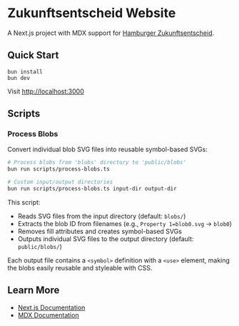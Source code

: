 # Zukunftsentscheid Website

A Next.js project with MDX support for [Hamburger Zukunftsentscheid](https://zukunftsentscheid-hamburg.de/).

## Quick Start

```
bun install
bun dev
```

Visit [http://localhost:3000](http://localhost:3000)

## Scripts

### Process Blobs

Convert individual blob SVG files into reusable symbol-based SVGs:

```bash
# Process blobs from 'blobs' directory to 'public/blobs'
bun run scripts/process-blobs.ts

# Custom input/output directories
bun run scripts/process-blobs.ts input-dir output-dir
```

This script:
- Reads SVG files from the input directory (default: `blobs/`)
- Extracts the blob ID from filenames (e.g., `Property 1=blob0.svg` → `blob0`)
- Removes fill attributes and creates symbol-based SVGs
- Outputs individual SVG files to the output directory (default: `public/blobs/`)

Each output file contains a `<symbol>` definition with a `<use>` element, making the blobs easily reusable and styleable with CSS.

## Learn More

- [Next.js Documentation](https://nextjs.org/docs)
- [MDX Documentation](https://mdxjs.com/)

